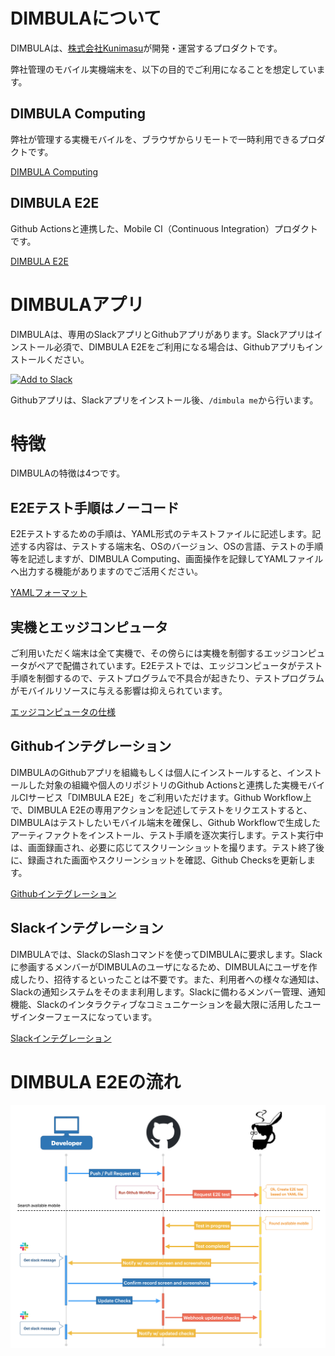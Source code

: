 # DIMBULAについて

DIMBULAは、[株式会社Kunimasu](https://kunimasu.com/)が開発・運営するプロダクトです。

弊社管理のモバイル実機端末を、以下の目的でご利用になることを想定しています。

## DIMBULA Computing
弊社が管理する実機モバイルを、ブラウザからリモートで一時利用できるプロダクトです。

[DIMBULA Computing](./docs/computing.md)

## DIMBULA E2E
Github Actionsと連携した、Mobile CI（Continuous Integration）プロダクトです。

[DIMBULA E2E](./docs/e2e.md)

# DIMBULAアプリ
DIMBULAは、専用のSlackアプリとGithubアプリがあります。Slackアプリはインストール必須で、DIMBULA E2Eをご利用になる場合は、Githubアプリもインストールください。

<a href="https://slack.com/oauth/v2/authorize?client_id=2434429732679.4945997903222&scope=chat:write,commands,users:read&user_scope=" target="_blank">
  <img alt="Add to Slack" height="40" width="139" src="https://platform.slack-edge.com/img/add_to_slack.png" srcSet="https://platform.slack-edge.com/img/add_to_slack.png 1x, https://platform.slack-edge.com/img/add_to_slack@2x.png 2x" />
</a>

Githubアプリは、Slackアプリをインストール後、`/dimbula me`から行います。

# 特徴
DIMBULAの特徴は4つです。

## E2Eテスト手順はノーコード

E2Eテストするための手順は、YAML形式のテキストファイルに記述します。記述する内容は、テストする端末名、OSのバージョン、OSの言語、テストの手順等を記述しますが、DIMBULA Computing、画面操作を記録してYAMLファイルへ出力する機能がありますのでご活用ください。

[YAMLフォーマット](feataure/yaml_format.md)

## 実機とエッジコンピュータ

ご利用いただく端末は全て実機で、その傍らには実機を制御するエッジコンピュータがペアで配備されています。E2Eテストでは、エッジコンピュータがテスト手順を制御するので、テストプログラムで不具合が起きたり、テストプログラムがモバイルリソースに与える影響は抑えられています。

[エッジコンピュータの仕様](feataure/edge_computer_spec.md)

## Githubインテグレーション
DIMBULAのGithubアプリを組織もしくは個人にインストールすると、インストールした対象の組織や個人のリポジトリのGithub Actionsと連携した実機モバイルCIサービス「DIMBULA E2E」をご利用いただけます。Github Workflow上で、DIMBULA E2Eの専用アクションを記述してテストをリクエストすると、DIMBULAはテストしたいモバイル端末を確保し、Github Workflowで生成したアーティファクトをインストール、テスト手順を逐次実行します。テスト実行中は、画面録画され、必要に応じてスクリーンショットを撮ります。テスト終了後に、録画された画面やスクリーンショットを確認、Github Checksを更新します。

[Githubインテグレーション](feataure/github_integration.md)

## Slackインテグレーション
DIMBULAでは、SlackのSlashコマンドを使ってDIMBULAに要求します。Slackに参画するメンバーがDIMBULAのユーザになるため、DIMBULAにユーザを作成したり、招待するといったことは不要です。また、利用者への様々な通知は、Slackの通知システムをそのまま利用します。Slackに備わるメンバー管理、通知機能、Slackのインタラクティブなコミュニケーションを最大限に活用したユーザインターフェースになっています。

[Slackインテグレーション](feataure/slack_integration.md)

# DIMBULA E2Eの流れ

<a href="../../assets/image/dimbula_e2e_flow.png" target="_blank">
  <img src="../../assets/image/dimbula_e2e_flow.png" alt="DIMBULA flow" />
</a>
